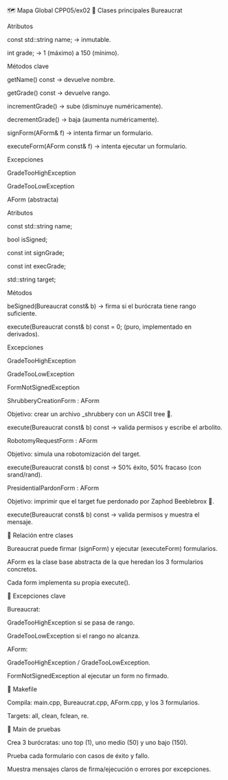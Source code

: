 🗺️ Mapa Global CPP05/ex02
📌 Clases principales
Bureaucrat

Atributos

const std::string name; → inmutable.

int grade; → 1 (máximo) a 150 (mínimo).

Métodos clave

getName() const → devuelve nombre.

getGrade() const → devuelve rango.

incrementGrade() → sube (disminuye numéricamente).

decrementGrade() → baja (aumenta numéricamente).

signForm(AForm& f) → intenta firmar un formulario.

executeForm(AForm const& f) → intenta ejecutar un formulario.

Excepciones

GradeTooHighException

GradeTooLowException

AForm (abstracta)

Atributos

const std::string name;

bool isSigned;

const int signGrade;

const int execGrade;

std::string target;

Métodos

beSigned(Bureaucrat const& b) → firma si el burócrata tiene rango suficiente.

execute(Bureaucrat const& b) const = 0; (puro, implementado en derivados).

Excepciones

GradeTooHighException

GradeTooLowException

FormNotSignedException

ShrubberyCreationForm : AForm

Objetivo: crear un archivo <target>_shrubbery con un ASCII tree 🌲.

execute(Bureaucrat const& b) const → valida permisos y escribe el arbolito.

RobotomyRequestForm : AForm

Objetivo: simula una robotomización del target.

execute(Bureaucrat const& b) const → 50% éxito, 50% fracaso (con srand/rand).

PresidentialPardonForm : AForm

Objetivo: imprimir que el target fue perdonado por Zaphod Beeblebrox 👑.

execute(Bureaucrat const& b) const → valida permisos y muestra el mensaje.

📌 Relación entre clases

Bureaucrat puede firmar (signForm) y ejecutar (executeForm) formularios.

AForm es la clase base abstracta de la que heredan los 3 formularios concretos.

Cada form implementa su propia execute().

📌 Excepciones clave

Bureaucrat:

GradeTooHighException si se pasa de rango.

GradeTooLowException si el rango no alcanza.

AForm:

GradeTooHighException / GradeTooLowException.

FormNotSignedException al ejecutar un form no firmado.

📌 Makefile

Compila: main.cpp, Bureaucrat.cpp, AForm.cpp, y los 3 formularios.

Targets: all, clean, fclean, re.

📌 Main de pruebas

Crea 3 burócratas: uno top (1), uno medio (50) y uno bajo (150).

Prueba cada formulario con casos de éxito y fallo.

Muestra mensajes claros de firma/ejecución o errores por excepciones.